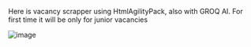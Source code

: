 Here is vacancy scrapper using HtmlAgilityPack, also with GROQ AI. For first time it will be only for junior vacancies

![image](https://github.com/user-attachments/assets/8b29a1bc-126d-4eaf-99c8-fa7d6306d59c)
